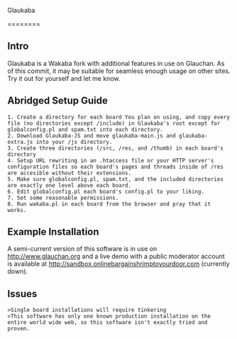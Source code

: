 Glaukaba

========

## Intro ##

Glaukaba is a Wakaba fork with additional features in use on Glauchan. As of this commit, it may be suitable for seamless enough usage on other sites. Try it out for yourself and let me know.

## Abridged Setup Guide ##
	1. Create a directory for each board You plan on using, and copy every file (no directories except /include) in Glaukaba's root except for globalconfig.pl and spam.txt into each directory.
	2. Download Glaukaba-JS and move glaukaba-main.js and glaukaba-extra.js into your /js directory.
	3. Create three directories (/src, /res, and /thumb) in each board's directory
	4. Setup URL rewriting in an .htaccess file or your HTTP server's configuration files so each board's pages and threads inside of /res are accesible without their extensions.
	5. Make sure globalconfig.pl, spam.txt, and the included directories are exactly one level above each board.
	6. Edit globalconfig.pl each board's config.pl to your liking.
	7. Set some reasonable permissions.
	8. Run wakaba.pl in each board from the browser and pray that it works.
	
## Example Installation ##

A semi-current version of this software is in use on http://www.glauchan.org and a live demo with a public moderator account is available at http://sandbox.onlinebargainshrimptoyourdoor.com (currently down).

## Issues ##

	>Single board installations will require tinkering
	>This software has only one known production installation on the entire world wide web, so this software isn't exactly tried and proven.